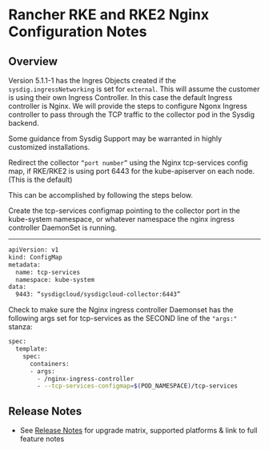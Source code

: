 # Rancher RKE and RKE2 Nginx Configuration Notes

## Overview

Version 5.1.1-1 has the Ingres Objects created if the `sysdig.ingressNetworking` is set for `external`. This will assume the customer is using their own Ingress Controller.  In this case the default Ingress controller is Nginx.  We will provide the steps to configure Ngonx Ingress controller to pass through the TCP traffic to the collector pod in the Sysdig backend.

Some guidance from Sysdig Support may be warranted in highly customized installations. 

Redirect the collector `“port number”` using the Nginx tcp-services config map, if RKE/RKE2 is using port 6443 for the kube-apiserver on each node. (This is the default)

This can be accomplished by following the steps below.

Create the tcp-services configmap pointing to the collector port in the kube-system namespace, or whatever namespace the nginx ingress controller DaemonSet is running. 

---
```bash
apiVersion: v1
kind: ConfigMap
metadata:
  name: tcp-services
  namespace: kube-system
data:
  9443: “sysdigcloud/sysdigcloud-collector:6443”
```
Check to make sure the Nginx ingress controller Daemonset has the following args set for tcp-services as the SECOND line of the `"args:"` stanza: 

```bash
spec:
  template:
    spec:
      containers:
      - args:
        - /nginx-ingress-controller
        - --tcp-services-configmap=$(POD_NAMESPACE)/tcp-services
```

## Release Notes

- See [Release Notes](release_notes.md) for upgrade matrix, supported platforms & link to full feature notes
